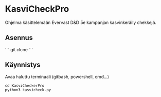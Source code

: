 # KasviCheckPro
Ohjelma käsittelemään Evervast D&D 5e kampanjan kasvinkeräily chekkejä.

## Asennus
´´´
git clone
´´´

## Käynnistys
Avaa haluttu terminaali (gitbash, powershell, cmd...)

```
cd KasviCheckerPro
python3 kasvicheck.py
```

